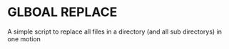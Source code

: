 # GLBOAL REPLACE

A simple script to replace all files in a directory (and all sub directorys) in one motion
